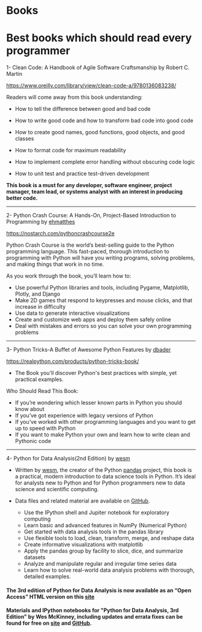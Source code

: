 # Books

# Best books which should read every programmer

1- Clean Code: A Handbook of Agile Software Craftsmanship by Robert C. Martin

https://www.oreilly.com/library/view/clean-code-a/9780136083238/

Readers will come away from this book understanding:

- How to tell the difference between good and bad code

- How to write good code and how to transform bad code into good code

- How to create good names, good functions, good objects, and good classes

- How to format code for maximum readability

- How to implement complete error handling without obscuring code logic

- How to unit test and practice test-driven development

**This book is a must for any developer, software engineer, project manager, team lead, or systems analyst with an interest in producing better code.**

-----------------------------------------------------------------------------------------------

2- Python Crash Course: A Hands-On, Project-Based Introduction to Programming by [ehmatthes](https://github.com/ehmatthes)

https://nostarch.com/pythoncrashcourse2e

Python Crash Course is the world’s best-selling guide to the Python programming language. This fast-paced, thorough introduction to programming with Python will have you writing programs, solving problems, and making things that work in no time.

As you work through the book, you’ll learn how to:

* Use powerful Python libraries and tools, including Pygame, Matplotlib, Plotly, and Django
* Make 2D games that respond to keypresses and mouse clicks, and that increase in difficulty
* Use data to generate interactive visualizations
* Create and customize web apps and deploy them safely online
* Deal with mistakes and errors so you can solve your own programming problems

-----------------------------------------------------------------------------------------------

3- Python Tricks-A Buffet of Awesome Python Features by [dbader](https://github.com/dbader)

https://realpython.com/products/python-tricks-book/

* The Book you'll discover Python's best practices with simple, yet practical examples.

Who Should Read This Book:

- If you’re wondering which lesser known parts in Python you should know about
- If you’ve got experience with legacy versions of Python
- If you’ve worked with other programming languages and you want to get up to speed with Python
- If you want to make Python your own and learn how to write clean and Pythonic code

-----------------------------------------------------------------------------------------------
4- Python for Data Analysis(2nd Edition) by [wesm](https://github.com/wesm)

- Written by [wesm](https://github.com/wesm), the creator of the Python [pandas](https://github.com/pandas-dev/pandas) project, this book is a practical, modern introduction to data science tools in Python. It’s ideal for analysts new to Python and for Python programmers new to data science and scientific computing. 
- Data files and related material are available on [GitHub](https://github.com/wesm/pydata-book/tree/2nd-edition).

  - Use the IPython shell and Jupiter notebook for exploratory computing
  - Learn basic and advanced features in NumPy (Numerical Python)
  - Get started with data analysis tools in the pandas library
  - Use flexible tools to load, clean, transform, merge, and reshape data
  - Create informative visualizations with matplotlib
  - Apply the pandas group by facility to slice, dice, and summarize datasets
  - Analyze and manipulate regular and irregular time series data
  - Learn how to solve real-world data analysis problems with thorough, detailed examples.

#### The 3rd edition of Python for Data Analysis is now available as an “Open Access” HTML version on this [site](https://wesmckinney.com/book)

#### Materials and IPython notebooks for "Python for Data Analysis, 3rd Edition" by Wes McKinney, including updates and errata fixes can be found for free on [site](https://wesmckinney.com/book/) and [GitHub](https://github.com/wesm/pydata-book).
